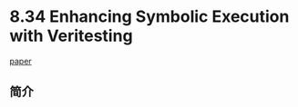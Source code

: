 # 8.34 Enhancing Symbolic Execution with Veritesting


[paper](https://users.ece.cmu.edu/~aavgerin/papers/veritesting-icse-2014.pdf)

## 简介
